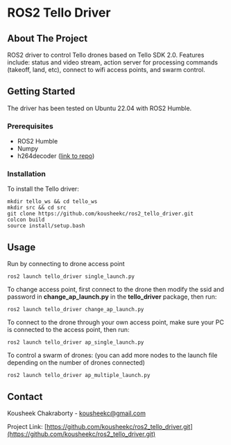 # ROS2 Tello Driver

## About The Project
ROS2 driver to control Tello drones based on Tello SDK 2.0. Features include: status and video stream, action server for processing commands (takeoff, land, etc), connect to wifi access points, and swarm control.

## Getting Started
The driver has been tested on Ubuntu 22.04 with ROS2 Humble.

### Prerequisites
* ROS2 Humble
* Numpy
* h264decoder ([link to repo](https://github.com/DaWelter/h264decoder))

### Installation
To install the Tello driver:

```
mkdir tello_ws && cd tello_ws
mkdir src && cd src
git clone https://github.com/kousheekc/ros2_tello_driver.git
colcon build
source install/setup.bash
```

## Usage
Run by connecting to drone access point
```
ros2 launch tello_driver single_launch.py
```

To change access point, first connect to the drone then modify the ssid and password in **change_ap_launch.py** in the **tello_driver** package, then run:
```
ros2 launch tello_driver change_ap_launch.py
```

To connect to the drone through your own access point, make sure your PC is connected to the access point, then run:
```
ros2 launch tello_driver ap_single_launch.py
```

To control a swarm of drones: (you can add more nodes to the launch file depending on the number of drones connected)
```
ros2 launch tello_driver ap_multiple_launch.py
```

## Contact
Kousheek Chakraborty - kousheekc@gmail.com

Project Link: [https://github.com/kousheekc/ros2_tello_driver.git](https://github.com/kousheekc/ros2_tello_driver.git)

